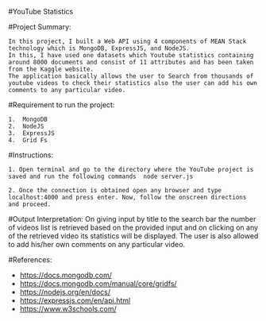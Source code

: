 #YouTube Statistics

#Project Summary:

	In this project, I built a Web API using 4 components of MEAN Stack technology which is MongoDB, ExpressJS, and NodeJS. 
	In this, I have used one datasets which Youtube statistics containing around 8000 documents and consist of 11 attributes and has been taken from the Kaggle website. 
	The application basically allows the user to Search from thousands of youtube videos to check their statistics also the user can add his own comments to any particular video.

#Requirement to run the project:

	1.	MongoDB 
	2.	NodeJS
	3.	ExpressJS
	4.	Grid Fs

#Instructions:

	1. Open terminal and go to the directory where the YouTube project is saved and run the following commands  node server.js

	2. Once the connection is obtained open any browser and type localhost:4000 and press enter. Now, follow the onscreen directions and proceed.

			
#Output Interpretation:
		On giving input by title to the search bar the number of videos list is retrieved based on the provided input and on clicking on any of the retrieved video its statistics will be displayed. 
		The user is also allowed to add his/her own comments on any particular video.

#References:
- https://docs.mongodb.com/
- https://docs.mongodb.com/manual/core/gridfs/
- https://nodejs.org/en/docs/
- https://expressjs.com/en/api.html
- https://www.w3schools.com/


